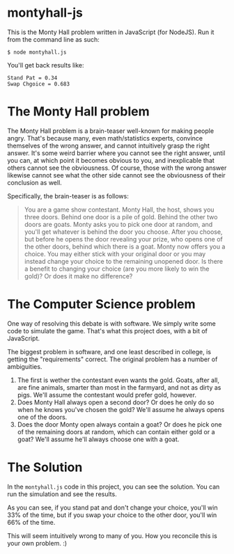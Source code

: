 # montyhall-js

This is the Monty Hall problem written in JavaScript (for NodeJS).
Run it from the command line as such:

    $ node montyhall.js

You'll get back results like:

    Stand Pat = 0.34
    Swap Chgoice = 0.683

# The Monty Hall problem

The Monty Hall problem is a brain-teaser well-known for making people
angry. That's because many, even math/statistics experts, convince themselves
of the wrong answer, and cannot intuitively grasp the right answer.
It's some weird barrier where you cannot see the right answer, until you can,
at which point it becomes obvious to you, and inexplicable that others
cannot see the obviousness. Of course, those with the wrong answer likewise
cannot see what the other side cannot see the obviousness of their conclusion
as well.

Specifically, the brain-teaser is as follows:

> You are a game show contestant. Monty Hall, the host, shows you three doors.
> Behind one door is a pile of gold. Behind the other two doors are goats.
> Monty asks you to pick one door at random, and you'll get whatever is behind
> the door you choose. After you choose, but before he opens the door revealing
> your prize, who opens one of the other doors, behind which there is a goat.
> Monty now offers you a choice. You may either stick with your original door
> or you may instead change your choice to the remaining unopened door. Is there
> a benefit to changing your choice (are you more likely to win the gold)? Or
> does it make no difference?


# The Computer Science problem

One way of resolving this debate is with software. We simply write some code
to simulate the game. That's what this project does, with a bit of JavaScript.

The biggest problem in software, and one least described in college, is
getting the "requirements" correct. The original problem has a number of 
ambiguities.

1. The first is wether the contestant even wants the gold. Goats, after all, are fine animals, smarter than most in the farmyard, and not as dirty as pigs. We'll assume the contestant would prefer gold, however.
2. Does Monty Hall always open a second door? Or does he only do so when he knows you've chosen the gold? We'll assume he always opens one of the doors.
3. Does the door Monty open always contain a goat? Or does he pick one of the remaining doors at random, which can contain either gold or a goat? We'll assume he'll always choose one with a goat.

# The Solution

In the `montyhall.js` code in this project, you can see the solution. You can
run the simulation and see the results.

As you can see, if you stand pat and don't change your choice, you'll win 33%
of the time, but if you swap your choice to the other door, you'll win 66%
of the time.

This will seem intuitively wrong to many of you. How you reconcile this is
your own problem. :)
